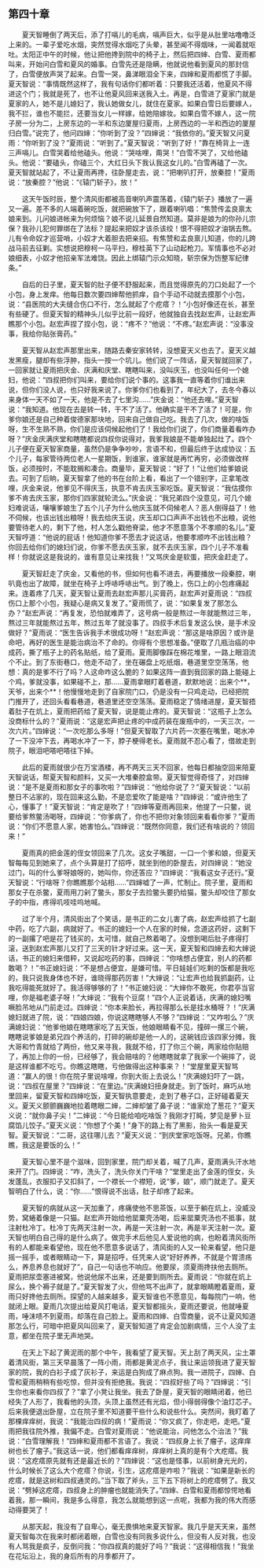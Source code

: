   

## 第四十章

　　夏天智睡倒了两天后，添了打嗝儿的毛病，嗝声巨大，似乎是从肚里咕噜噜泛上来的。一辈子爱吃水烟，突然觉得水烟吃了头晕，甚至闻不得烟味，一闻着就呕吐。太阳正中午的时候，他让把他搀到院中的椅子上，然后把四婶、白雪、夏雨都叫来，开始问白雪和夏风的婚事。白雪先还是隐瞒，他就说他看到夏风的那封信了，白雪便放声哭了起来。白雪一哭，鼻涕眼泪全下来，四婶和夏雨都慌了手脚。夏天智说：“事情既然这样了，我有句话你们都听着：只要我还活着，他夏风不得进这个门；我就是死了，也不让他夏风回来送我入土。再是，白雪进了夏家门就是夏家的人，她不是儿媳妇了，我认她做女儿，就住在夏家。如果白雪日后要嫁人，我不拦，谁也不能拦，还要当女儿一样嫁，给她陪嫁妆。如果白雪不嫁人，这一院子房一分为二，上房东边的一半和东边厦屋归夏雨，上房西边的一半和西边的厦屋归白雪。”说完了，他问四婶：“你听到了没？”四婶说：“我依你的。”夏天智又问夏雨：“你听到了没？”夏雨说：“听到了。”夏天智说：“听到了好！”靠在椅背上一连三声嗝儿。白雪哭着给他磕头。他说：“哭啥哩，甭哭！”白雪不哭了，又给他磕头。他说：“要磕头，你磕三个，大红日头下我认我这女儿的。”白雪再磕了一次。夏天智就站起了，不让夏雨再搀，往卧屋走去，说：“把喇叭打开，放秦腔！”夏雨说：“放秦腔？”他说：“《辕门斩子》，放！”

　　这天午饭时辰，整个清风街都被高音喇叭声震荡着，《辕门斩子》播放了一遍又一遍。差不多的人端着碗吃饭，就把碗放下了，跟着喇叭唱：“焦赞传孟良禀太娘来到。儿问娘进帐来为何烦恼？娘不说儿延景自然知道。莫非是娘为的你孙儿宗保？我孙儿犯何罪绑在了法标？提起来把奴才该杀该绞！恨不得把奴才油锅去熬。儿有令命奴才巡营哨，小奴才大着胆去把亲招。有焦赞和孟良禀儿知道，你的儿跨战马前去征剿。实想说把穆柯一马平扫，穆桂英下了山动起枪刀。军情事也不必对娘细表，小奴才他招亲军法难饶。因此上绑辕门示众知晓，斩宗保为饬整军纪律条。”

　　自后的日子里，夏天智的肚子便不舒服起来，而且觉得原先的刀口处起了一个小包，身上发痒。他每日数次要四婶帮他抓痒，自个手动不动就去摸那个小包，说：“县医院的大夫缝合伤口不行，怎么就起了个疙瘩？！”小包好像还在长，甚至有些硬了。但夏天智的精神头儿似乎比前一段好，他就独自去找赵宏声，让赵宏声瞧那个小包。赵宏声捏了捏小包，说：“疼不？”他说：“不疼。”赵宏声说：“没事没事，我给你贴张膏药。”

　　夏天智从赵宏声那里出来，随路去秦安家转转，没想夏天义也去了。夏天义越发黑瘦，腿却有些浮肿，指头一按一个坑儿。他们说了一阵话，夏天智就回家了，一回家就让夏雨把庆金、庆满和庆堂、瞎瞎叫来，没叫庆玉，也没叫任何一个媳妇，他说：“四叔把你们叫来，要给你们说个事的。这事我一直等着你们谁出来说，但你们没人说，也只好我来说了。你爹你们也看到了，年纪大了，去冬今春以来身体一天不如了一天，他是不去了七里沟……”庆金说：“他还去哩。”夏天智说：“我知道。他现在去是转一转，干不了活了。他确实是干不了活了！可是，你爹你娘还是自己种着俊德家那块地，回来自己做自己吃。我去了几次，做的啥饭呀，生不生熟不熟，你们是应该伺候起他们了！我给你们说了，你们商量着看咋办呀？”庆金庆满庆堂和瞎瞎都说四叔你说得对，我爹我娘是不能单独起灶了。四个儿子便在夏天智家商量，虽然仍是争争吵吵，言语不和，但最后终于达成协议：五个儿子，每家管待两位老人一星期饭，到谁家，谁家就是再忙再穷，必须做改样饭，必须按时，不能耽搁和凑合。商量毕，夏天智说：“好了！”让他们给爹娘说去。可到了后晌，夏天智拿了他的书在台阶上看，看出了一个错别字，正拿笔改哩，庆金来说，他爹见不得庆玉，执意不肯去庆玉家吃饭。夏天智说：“我估摸你爹不肯去庆玉家，那你们四家就轮流么。”庆金说：“我兄弟四个没意见，可几个媳妇难说话，嚷嚷爹娘生了五个儿子为什么他庆玉就不伺候老人？恶人倒得益了！他不伺候，也该出钱出粮呀！我去给庆玉说，庆玉却口口声声不出钱也不出粮，说他要管待老人的，剩下了他，村人怎么戳他脊梁，他才不愿意落个不孝顺的名儿。”夏天智哼道：“他说的屁话！他知道你爹不愿去才说这话，他要孝顺咋不出钱出粮？你回去给你们的媳妇们说，你爹不愿去庆玉家，就不去庆玉家，四个儿子不准看样！你就说这是我说的，谁有意见让来找我！”又骂庆金是软蛋，把庆金赶走了。

　　夏天智赶走了庆金，又看他的书，但如何也看不进去，再要播放一段秦腔，喇叭竟也出了故障，就坐在椅子上呼哧呼哧出气。到了晚上，伤口上的小包疼痛起来。连着疼了几天，夏天智让夏雨去赵宏声那儿买膏药，赵宏声对夏雨说：“四叔伤口上那个小包，我疑心是病又复发了。”夏雨慌了，说：“如果复发了那怎么办？”赵宏声说：“再复发，恐怕就难弄了，这号病一般是熬过一年就能熬过三年，熬过三年就能熬过五年，熬过五年了就没事了。四叔手术后复发这么快，是手术没做好？”夏雨说：“医生告诉我手术很成功呀！”赵宏声说：“那这是啥原因？或许是命吧，再好的医生是能治病治不了命的。你得有个思想准备。”便取了几瓶治癌的中成药，撕了瓶子上的药名贴纸，给了夏雨。夏雨脚像踩在棉花堆里，一路上眼泪流个不止。到了东街巷口，他走不动了，坐在碾盘上吃纸烟，巷道里空空荡荡，他想：真的是爹不行了吗？人这命咋这么脆的？如果这阵一直到我回家的路上能碰上个鸡，爹就没事，如果碰不上，那……夏雨拿眼盯着巷道，默默地说：出来个**，天爷，出来个**！他慢慢地走到了自家院门口，仍是没有一只鸡走动，已经把院门推开了，还回头看看巷道，巷道里还空空荡荡。夏雨稳定了情绪进屋，夏天智捂着肚子在炕上，夏雨把药给了夏天智，说是能止疼的。夏天智说：“这瓶子上怎么没商标什么的？”夏雨说：“这是宏声把止疼的中成药装在废瓶中的，一天三次，一次六片。”四婶说：“一次吃那么多呀！”但夏天智取了六片药一次塞在嘴里，喝水冲了一下没冲下去，再喝水冲了一下，脖子梗得老长。夏雨就不忍心看了，借故走到院子，眼泪吧嗒吧嗒往下掉。

　　此后的夏雨就很少在万宝酒楼，再不两天三天不回家，他每日都抽空回来陪夏天智说话，帮夏天智和颜料，又买一大堆秦腔盒带。夏天智觉得奇怪了，对四婶说：“是不是夏雨和那女子的事吹啦？”四婶说：“他给你说了？”夏天智说：“以前整日不沾家的，现在回来这么勤，不是恋爱吹了能是啥？”四婶说：“或许他生了心，懂事了！”夏天智说：“肯定是吹了！”四婶等夏雨再回来，他提了一只鳖，说要给爹熬鳖汤喝呀，四婶说：“你爹病了，你也不把你对象领回来看看你爹？”夏雨说：“你们不愿意人家，她害怕么。”四婶说：“既然你同意，我们还有啥说的？领回来！”

　　夏雨真的把金莲的侄女领回来了几次。这女子嘴甜，一口一个爹和娘，但夏天智每每见到她来了，点个头算是打了招呼，就坐到他的卧屋去，对四婶说：“她没过门，叫的什么爹呀娘呀的，她叫你，你还答应？”四婶说：“我看这女子还行。”夏天智说：“行啥呀？你瞧瞧那个站相……”四婶嘘了一声，忙制止。院子里，夏雨和那女子在杀鳖，夏雨用刀剁了鳖头，那女子去捡鳖头要扔给猫，鳖头却咬住了那女子的中指，疼得叽吱哇呜地喊。

　　过了半个月，清风街出了个笑话，是书正的二女儿害了病，赵宏声给抓了七副中药，吃了六副，病就好了。书正的媳妇一个人在家的时候，念道这药好，这剩下的一副撂了吧是花了钱买的，太可惜，就自己熬着喝了。没想到喝后肚子疼得打滚，送到赵宏声那儿又打了三天的针才好过来。这一天，夏天智和四婶去和大婶说话，书正的媳妇来借秤，又说起吃药的事，四婶说：“你啥想占便宜，别人的药都敢喝？！”书正媳妇说：“不是想占便宜，是嫌可惜。平日娃娃们吃剩的饭都是我吃的，我只说我身体也不好，谁晓得那药厉害！”大婶说：“让宏声也给我抓副药，让我吃得能死就好了。我活得够够的了！”书正媳妇说：“大婶你不敢死，你君亭当官哩，你是福老婆子呀！”大婶说：“我有个豆腐！”四个人正说着话，庆满的媳妇嘴噘脸吊地从门前走过。四婶说：“你本来脸长，再拉得那么长是挂水桶呀？！”庆满媳妇就进了院，说：“四娘四娘，你说这瞎瞎够人不够？”四婶说：“又咋啦么？”庆满媳妇说：“他爹他娘在瞎瞎家吃了五天饭，他娘眼睛看不见，撞碎一摞三个碗，瞎瞎说爹娘是弟兄四个养活的，打碎的碗却是他一人的，这碗钱应该四家分摊，我大哥和竹青就给了两份，他又来寻我，我就不给，打了你三个碗，两家给你贴赔了，再加上你的一份，已经够了，我会赔啥的？他瞎瞎就拿了我家一个碗摔了，说是这样谁都不吃亏。你瞧这瞎瞎，亏他做得出这种事来？！”堂屋里夏天智骂道：“赢人的很！你在院子里说啥哩，你到大街上去说么！”庆满媳妇吓了一跳，说：“四叔在屋里？”四婶说：“在里边。”庆满媳妇扭身就走。到了饭时，麻巧从地里回来，留夏天智和四婶吃饭，夏天智执意要走，走到了巷子口，正好碰着夏天义。夏天义颤颤巍巍地拉着瞎眼二婶，二婶却皱了鼻子说：“谁家炝了葱花？”夏天义说：“就你鼻子尖！”二婶说：“今日能给咱吃啥饭？我刚才打盹，梦见是萝卜豆腐馅儿饺子。”夏天义说：“你想了个美！”身下的路上有了黑影，抬头一看是夏天智。夏天智说：“二哥，这往哪儿去？”夏天义说：“到庆堂家吃饭呀。兄弟，你瞧瞧，我这是要饭的么！”

　　夏天智心里不是个滋味，回到家里，院门却关着，喊了几声，夏雨满头汗水地来开了门。四婶说：“咋，洗头了，洗头你关门干啥？”堂里走出了金莲的侄女，头发蓬乱，衣服扣子又扣斜了，一个襟长一个襟短，说“爹，娘”，顺门就走了。夏天智明白了什么，说：“你……”恨得说不出话，肚子却疼了起来。

　　夏天智的病就从这一天加重了，疼痛使他不思茶饭，以至于躺在炕上，没威没势，窝蜷着像是一只猫。赵宏声开始给他罂粟壳汤喝，后来罂粟壳汤也不抵事，就注射杜冷丁。杜冷丁先两天注射一次，再是一天注射一次，再是半天注射一次。夏天智也明白自己得的是什么病了。做完手术后他见人爱说他的病，也盼着清风街所有的人都能来看望他，现在他不愿意多说话了，清风街的人又一轮来看望，他只是摇一摇手，或者眼睛动一下，算是招呼，任凭来人说“好好养养，不就是个胃溃疡么，养息养息也就好了”，自己一句话也不响应。他要尿，须夏雨搀扶他去厕所。夏雨把尿壶塞进被窝，他说他尿不出来，还是要到厕所去。夏雨说：“你就在炕上尿么，换个褥子就是了。”夏天智发了火，但他骂不出声了，就拿眼睛瞪着夏雨，夏雨只好搀他去厕所。探望的人越来越多，夏天智谁也不愿意见，每每院门一响，他就闭上眼。夏雨几次提出给夏风打电话，夏天智都摇头，夏雨还要说，他就唾夏雨，唾沫啧不到夏雨，却落在自己脸上。夏雨和四婶、白雪商量，说不让夏风知道那怎么行，可暗中把夏风叫回来了，夏天智知道了肯定会加剧病情，三个人没了主意，都坐在院子里无声地哭。

　　在天上下起了黄泥雨的那个中午，我看望了夏天智。天上刮了两天风，尘土罩着清风街，第三天早晨落了一阵小雨，雨都是黄泥点子，我让来运领我进了夏天智家的院，我的白衫子成了灰衫子，来运是白狗成了麻点狗。我一进院子，四婶、白雪和夏雨稍稍有些吃惊，但并没有拒绝我。我说：“四叔好些了吗？”四婶说：“引生你也来看你四叔了？”拿了小凳让我坐。我去了卧屋，夏天智的眼睛闭着，他已经失了人形了，我看他的头顶，头顶上虽然还有光焰，但小得弱得像个油灯芯子。后来我便退出卧屋，立在院子里不知道要干些什么和说些什么。突然间，我盯着了那棵痒痒树，我说：“我能治四叔的病！”夏雨说：“你又疯了，你走吧，走吧。”夏雨把我往院外推，我偏不走。白雪对夏雨说：“他说能治，问他怎么个治法？”我说：“白雪理解我！”四婶和夏雨都不言语了。我说：“四叔身上长了瘤子，这痒痒树也长了瘤子。”我这话一说，他们都看痒痒树，痒痒树上真的是有个大疙瘩。我说：“这疙瘩原先就有还是最近长的？”四婶说：“这也是怪事，以前树身光光的，什么时候长了这么大个疙瘩？你说，引生，这疙瘩是咋啦？”我说：“如果是新长的疙瘩，就是这树和四叔通灵的。”当下取了斧头，三下五下将树上的疙瘩劈了。我又说：“劈掉这疙瘩，四叔身上的肿瘤也就能消失了。”四婶、白雪和夏雨都惊愕地看着我，那一瞬间，我是多么得意，我怎么就能想到这一点呢，我都为我的伟大而感动得要哭了！

　　从那天起，我没有了自卑心，毫无畏惧地来夏天智家。我几乎是天天来，虽然夏天智每次在我来时都闭着眼，白雪也没有同我多说什么，但没有人反对我，也没有人骂我是疯子，反倒问我：“你四叔真的能好了吗？”我说：“这得相信我！”我坐在花坛沿上，我的身后所有的月季都开了。